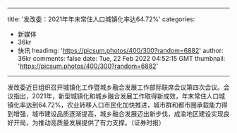 
---
title: '发改委：2021年年末常住人口城镇化率达64.72%'
categories: 
 - 新媒体
 - 36kr
 - 快讯
headimg: 'https://picsum.photos/400/300?random=6882'
author: 36kr
comments: false
date: Tue, 22 Feb 2022 04:52:15 GMT
thumbnail: 'https://picsum.photos/400/300?random=6882'
---

<div>   
发改委近日组织召开城镇化工作暨城乡融合发展工作部际联席会议第四次会议。会议指出，2021年，新型城镇化和城乡融合发展工作取得新成效，年末常住人口城镇化率达到64.72%，农业转移人口市民化加快推进，城市群和都市圈承载能力得到增强，城市建设品质逐渐提高，城乡融合发展迈出新步伐，成渝地区建设实现良好开局，为推动高质量发展提供了有力支撑。（证券时报）  
</div>
            